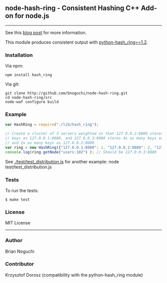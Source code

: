 ## node-hash-ring - Consistent Hashing C++ Add-on for node.js
---

See this [blog post](http://ngchi.wordpress.com/2010/08/23/towards-auto-sharding-in-your-node-js-app/) for more information.

This module produces consistent output with [python-hash_ring==1.2](https://github.com/Doist/hash_ring).


### Installation
Via npm:

    npm install hash_ring

Via git:

    git clone http://github.com/bnoguchi/node-hash-ring.git
    cd node-hash-ring/src
    node-waf configure build

### Example

```javascript
var HashRing = require("./lib/hash_ring");

// Create a cluster of 3 servers weighted so that 127.0.0.2:8080 stores twice as many 
// keys as 127.0.0.1:8080, and 127.0.0.3:8080 stores 4x as many keys as 127.0.0.1:8080
// and 2x as many keys as 127.0.0.2:8080
var ring = new HashRing({"127.0.0.1:8080": 1, "127.0.0.2:8080": 2, "127.0.0.3:8080":4});
console.log(ring.getNode("users:102") ); // Should be 127.0.0.3:8080
```

See [./test/test_distribution.js](https://github.com/bnoguchi/node-hash-ring/test/test_distribution.js) for another example:
    node test/test_distribution.js

### Tests

To run the tests:

    $ make test

### License
MIT License

---
### Author
Brian Noguchi

### Contributor
Krzysztof Dorosz (compatibility with the python-hash_ring module)